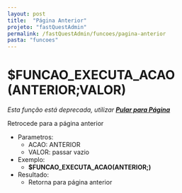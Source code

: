 ```yaml
---
layout: post
title:  "Página Anterior"
projeto: "fastQuestAdmin"
permalink: /fastQuestAdmin/funcoes/pagina-anterior
pasta: "funcoes"
---
```

# $FUNCAO_EXECUTA_ACAO (ANTERIOR;VALOR)
*Esta função está deprecada, utilizar **<a href="/fastQuestAdmin/funcoesv2/pularPagina">Pular para Página</a>***

Retrocede para a página anterior
- Parametros: 
    - ACAO: ANTERIOR
    - VALOR: passar vazio
- Exemplo:
    - **$FUNCAO_EXECUTA_ACAO(ANTERIOR;)**
- Resultado:
    - Retorna para página anterior
